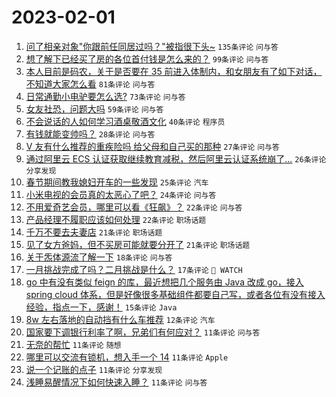 # 2023-02-01

1. [问了相亲对象"你跟前任同居过吗？"被指很下头~](https://www.v2ex.com/t/912146) `135条评论` `问与答`
1. [想了解下已经买了房的各位首付钱是怎么来的？](https://www.v2ex.com/t/912141) `99条评论` `问与答`
1. [本人目前是码农，关于是否要在 35 前进入体制内，和女朋友有了如下对话，不知道大家怎么看](https://www.v2ex.com/t/912179) `81条评论` `问与答`
1. [日常通勤小电驴要怎么选?](https://www.v2ex.com/t/912130) `73条评论` `问与答`
1. [女友社恐，问题大吗](https://www.v2ex.com/t/912159) `59条评论` `问与答`
1. [不会说话的人如何学习酒桌敬酒文化](https://www.v2ex.com/t/912193) `40条评论` `程序员`
1. [有钱就能变帅吗？](https://www.v2ex.com/t/912147) `28条评论` `问与答`
1. [V 友有什么推荐的重疾险吗 给父母和自己买的那种](https://www.v2ex.com/t/912124) `27条评论` `问与答`
1. [通过阿里云 ECS 认证获取继续教育减税，然后阿里云认证系统崩了...](https://www.v2ex.com/t/912167) `26条评论` `分享发现`
1. [春节期间教我媳妇开车的一些发现](https://www.v2ex.com/t/912166) `25条评论` `汽车`
1. [小米电视的会员真的太恶心了吧？](https://www.v2ex.com/t/912168) `24条评论` `问与答`
1. [不用爱奇艺会员，哪里可以看《狂飙》？](https://www.v2ex.com/t/912155) `22条评论` `问与答`
1. [产品经理不履职应该如何处理](https://www.v2ex.com/t/912112) `22条评论` `职场话题`
1. [千万不要去夫妻店](https://www.v2ex.com/t/912153) `21条评论` `职场话题`
1. [见了女方爸妈，但不买房可能就要分开了](https://www.v2ex.com/t/912120) `21条评论` `职场话题`
1. [关于炁体源流了解一下](https://www.v2ex.com/t/912140) `18条评论` `问与答`
1. [一月挑战完成了吗？二月挑战是什么？](https://www.v2ex.com/t/912119) `17条评论` ` WATCH`
1. [go 中有没有类似 feign 的库，最近想把几个服务由 Java 改成 go，接入 spring cloud 体系，但是好像很多基础组件都要自己写，或者各位有没有接入经验，指点一下，感谢！](https://www.v2ex.com/t/912196) `15条评论` `Java`
1. [8w 左右落地的自动挡有什么车推荐](https://www.v2ex.com/t/912154) `12条评论` `汽车`
1. [国家要下调银行利率了啊，兄弟们有何应对？](https://www.v2ex.com/t/912216) `11条评论` `问与答`
1. [无奈的帮忙](https://www.v2ex.com/t/912128) `11条评论` `随想`
1. [哪里可以交流有锁机，想入手一个 14](https://www.v2ex.com/t/912126) `11条评论` `Apple`
1. [说一个记账的点子](https://www.v2ex.com/t/912122) `11条评论` `分享发现`
1. [浅睡易醒情况下如何快速入睡？](https://www.v2ex.com/t/912115) `11条评论` `问与答`
